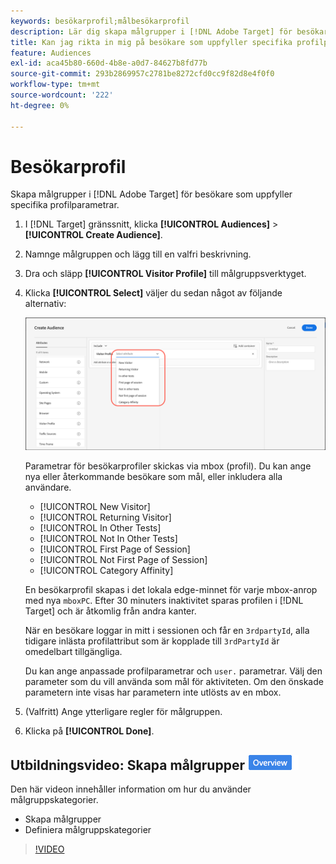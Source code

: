```yaml
---
keywords: besökarprofil;målbesökarprofil
description: Lär dig skapa målgrupper i [!DNL Adobe Target] för besökare som uppfyller specifika profilparametrar som nya eller återkommande besökare, kategoritillhörighet med mera.
title: Kan jag rikta in mig på besökare som uppfyller specifika profilparametrar?
feature: Audiences
exl-id: aca45b80-660d-4b8e-a0d7-84627b8fd77b
source-git-commit: 293b2869957c2781be8272cfd0cc9f82d8e4f0f0
workflow-type: tm+mt
source-wordcount: '222'
ht-degree: 0%

---
```


# Besökarprofil

Skapa målgrupper i [!DNL Adobe Target] för besökare som uppfyller specifika profilparametrar.

1. I [!DNL Target] gränssnitt, klicka **[!UICONTROL Audiences]** > **[!UICONTROL Create Audience]**.
1. Namnge målgruppen och lägg till en valfri beskrivning.
1. Dra och släpp **[!UICONTROL Visitor Profile]** till målgruppsverktyget.

1. Klicka **[!UICONTROL Select]** väljer du sedan något av följande alternativ:

   ![target_visitor_profile, bild](assets/target_visitor_profile.png)

   Parametrar för besökarprofiler skickas via mbox (profil). Du kan ange nya eller återkommande besökare som mål, eller inkludera alla användare.

   * [!UICONTROL New Visitor]
   * [!UICONTROL Returning Visitor]
   * [!UICONTROL In Other Tests]
   * [!UICONTROL Not In Other Tests]
   * [!UICONTROL First Page of Session]
   * [!UICONTROL Not First Page of Session]
   * [!UICONTROL Category Affinity]

   En besökarprofil skapas i det lokala edge-minnet för varje mbox-anrop med nya `mboxPC`. Efter 30 minuters inaktivitet sparas profilen i [!DNL Target] och är åtkomlig från andra kanter.

   När en besökare loggar in mitt i sessionen och får en `3rdpartyId`, alla tidigare inlästa profilattribut som är kopplade till `3rdPartyId` är omedelbart tillgängliga.

   Du kan ange anpassade profilparametrar och `user.` parametrar. Välj den parameter som du vill använda som mål för aktiviteten. Om den önskade parametern inte visas har parametern inte utlösts av en mbox.

1. (Valfritt) Ange ytterligare regler för målgruppen.
1. Klicka på **[!UICONTROL Done]**.

## Utbildningsvideo: Skapa målgrupper ![Märket Översikt](/help/main/assets/overview.png)

Den här videon innehåller information om hur du använder målgruppskategorier.

* Skapa målgrupper
* Definiera målgruppskategorier

>[!VIDEO](https://video.tv.adobe.com/v/17392)
